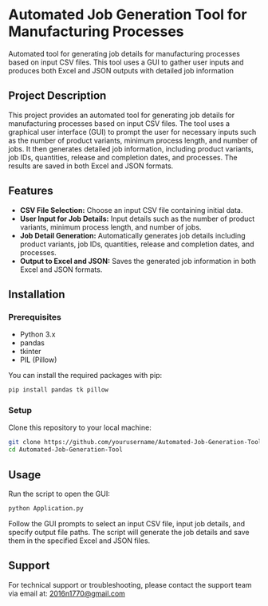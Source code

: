 # Automated Job Generation Tool for Manufacturing Processes
Automated tool for generating job details for manufacturing processes based on input CSV files. This tool uses a GUI to gather user inputs and produces both Excel and JSON outputs with detailed job information



## Project Description
This project provides an automated tool for generating job details for manufacturing processes based on input CSV files. The tool uses a graphical user interface (GUI) to prompt the user for necessary inputs such as the number of product variants, minimum process length, and number of jobs. It then generates detailed job information, including product variants, job IDs, quantities, release and completion dates, and processes. The results are saved in both Excel and JSON formats.

## Features
- **CSV File Selection:** Choose an input CSV file containing initial data.
- **User Input for Job Details:** Input details such as the number of product variants, minimum process length, and number of jobs.
- **Job Detail Generation:** Automatically generates job details including product variants, job IDs, quantities, release and completion dates, and processes.
- **Output to Excel and JSON:** Saves the generated job information in both Excel and JSON formats.

## Installation

### Prerequisites
- Python 3.x
- pandas
- tkinter
- PIL (Pillow)

You can install the required packages with pip:
```bash
pip install pandas tk pillow
```

### Setup
Clone this repository to your local machine:
```bash
git clone https://github.com/yourusername/Automated-Job-Generation-Tool.git
cd Automated-Job-Generation-Tool
```

## Usage
Run the script to open the GUI:
```bash
python Application.py
```
Follow the GUI prompts to select an input CSV file, input job details, and specify output file paths. The script will generate the job details and save them in the specified Excel and JSON files.


## Support
For technical support or troubleshooting, please contact the support team via email at:
2016n1770@gmail.com
